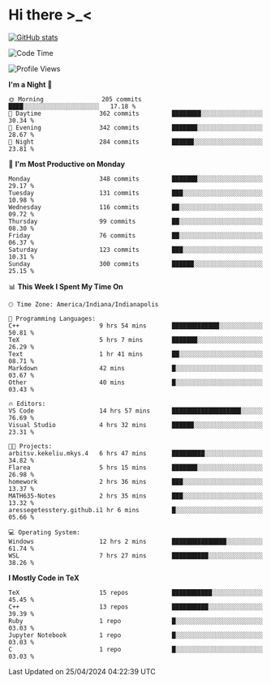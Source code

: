 # Hi there \>_<

[![GitHub stats](https://github-readme-stats.vercel.app/api?username=ARessegetesStery&show_icons=true&theme=transparent)](https://github.com/anuraghazra/github-readme-stats)

<!--START_SECTION:waka-->
![Code Time](http://img.shields.io/badge/Code%20Time-909%20hrs%2015%20mins-blue)

![Profile Views](http://img.shields.io/badge/Profile%20Views-1-blue)

**I'm a Night 🦉** 

```text
🌞 Morning                205 commits         ████░░░░░░░░░░░░░░░░░░░░░   17.18 % 
🌆 Daytime                362 commits         ████████░░░░░░░░░░░░░░░░░   30.34 % 
🌃 Evening                342 commits         ███████░░░░░░░░░░░░░░░░░░   28.67 % 
🌙 Night                  284 commits         ██████░░░░░░░░░░░░░░░░░░░   23.81 % 
```
📅 **I'm Most Productive on Monday** 

```text
Monday                   348 commits         ███████░░░░░░░░░░░░░░░░░░   29.17 % 
Tuesday                  131 commits         ███░░░░░░░░░░░░░░░░░░░░░░   10.98 % 
Wednesday                116 commits         ██░░░░░░░░░░░░░░░░░░░░░░░   09.72 % 
Thursday                 99 commits          ██░░░░░░░░░░░░░░░░░░░░░░░   08.30 % 
Friday                   76 commits          ██░░░░░░░░░░░░░░░░░░░░░░░   06.37 % 
Saturday                 123 commits         ███░░░░░░░░░░░░░░░░░░░░░░   10.31 % 
Sunday                   300 commits         ██████░░░░░░░░░░░░░░░░░░░   25.15 % 
```


📊 **This Week I Spent My Time On** 

```text
🕑︎ Time Zone: America/Indiana/Indianapolis

💬 Programming Languages: 
C++                      9 hrs 54 mins       █████████████░░░░░░░░░░░░   50.81 % 
TeX                      5 hrs 7 mins        ███████░░░░░░░░░░░░░░░░░░   26.29 % 
Text                     1 hr 41 mins        ██░░░░░░░░░░░░░░░░░░░░░░░   08.71 % 
Markdown                 42 mins             █░░░░░░░░░░░░░░░░░░░░░░░░   03.67 % 
Other                    40 mins             █░░░░░░░░░░░░░░░░░░░░░░░░   03.43 % 

🔥 Editors: 
VS Code                  14 hrs 57 mins      ███████████████████░░░░░░   76.69 % 
Visual Studio            4 hrs 32 mins       ██████░░░░░░░░░░░░░░░░░░░   23.31 % 

🐱‍💻 Projects: 
arbitsv.kekeliu.mkys.4   6 hrs 47 mins       █████████░░░░░░░░░░░░░░░░   34.82 % 
Flarea                   5 hrs 15 mins       ███████░░░░░░░░░░░░░░░░░░   26.98 % 
homework                 2 hrs 36 mins       ███░░░░░░░░░░░░░░░░░░░░░░   13.37 % 
MATH635-Notes            2 hrs 35 mins       ███░░░░░░░░░░░░░░░░░░░░░░   13.32 % 
aressegetesstery.github.i1 hr 6 mins         █░░░░░░░░░░░░░░░░░░░░░░░░   05.66 % 

💻 Operating System: 
Windows                  12 hrs 2 mins       ███████████████░░░░░░░░░░   61.74 % 
WSL                      7 hrs 27 mins       ██████████░░░░░░░░░░░░░░░   38.26 % 
```

**I Mostly Code in TeX** 

```text
TeX                      15 repos            ███████████░░░░░░░░░░░░░░   45.45 % 
C++                      13 repos            ██████████░░░░░░░░░░░░░░░   39.39 % 
Ruby                     1 repo              █░░░░░░░░░░░░░░░░░░░░░░░░   03.03 % 
Jupyter Notebook         1 repo              █░░░░░░░░░░░░░░░░░░░░░░░░   03.03 % 
C                        1 repo              █░░░░░░░░░░░░░░░░░░░░░░░░   03.03 % 
```




 Last Updated on 25/04/2024 04:22:39 UTC
<!--END_SECTION:waka-->
